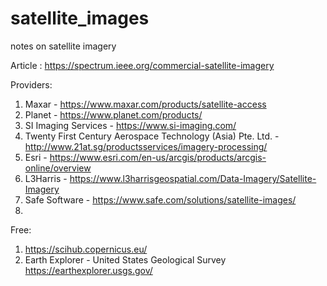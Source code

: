 # satellite_images
notes on satellite imagery


Article : https://spectrum.ieee.org/commercial-satellite-imagery


Providers:
1. Maxar - https://www.maxar.com/products/satellite-access
2. Planet - https://www.planet.com/products/
3. SI Imaging Services - https://www.si-imaging.com/
4. Twenty First Century Aerospace Technology (Asia) Pte. Ltd. - http://www.21at.sg/productsservices/imagery-processing/
5. Esri - https://www.esri.com/en-us/arcgis/products/arcgis-online/overview
6. L3Harris - https://www.l3harrisgeospatial.com/Data-Imagery/Satellite-Imagery
7. Safe Software - https://www.safe.com/solutions/satellite-images/
8. 


Free: 
1. https://scihub.copernicus.eu/
2. Earth Explorer - United States Geological Survey https://earthexplorer.usgs.gov/
